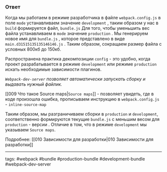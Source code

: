 
### Ответ

Когда мы работаем в режиме разработчика в файле `webpack.config.js` в поле `mode` устанавливаем значение `development` , таким образом у нас в `build` формируется файл, `bundle.js` 
Для того, чтобы уменьшить вес файла устанавливаем в `mode` значение `production` . Мы генерируем новое имя для `bundle.js` , которое представлено в виде `main.d31515135135146146.js` .
Таким образом, сокращаем размер файла с условных 800кб до 150кб.

Распространена практика декомпозиции `config` - это удобно, когда проект разрабатывается в режиме `development` или режиме `production` искать необходимые зависимости плагинов.

*`Webpack-dev-server` позволяет автоматически запускать сборку и выдавать нужный файлик.*

[[009 Что такое Source maps|`Source maps`]] - позволяет увидеть, где в коде произошла ошибка, прописываем инструкцию в `webpack.config.js` - `inline-source-map`

Таким образом, мы разграничиваем сборки в `production` и `development`, соответственно формируются текущие `bundle.js` с меньшим весом для `production` - версии . Отличие в том, что в режиме `development` мы указываем `Source maps`.


Подробнее: [[010 Зависимости для разработки|010 Зависимости для разработки]]

____
tags: #webpack #bundle #production-bundle #development-bundle #webpack-dev-server 